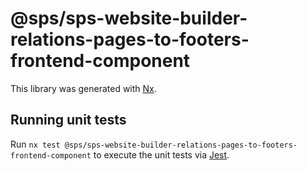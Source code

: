 # @sps/sps-website-builder-relations-pages-to-footers-frontend-component

This library was generated with [Nx](https://nx.dev).

## Running unit tests

Run `nx test @sps/sps-website-builder-relations-pages-to-footers-frontend-component` to execute the unit tests via [Jest](https://jestjs.io).
